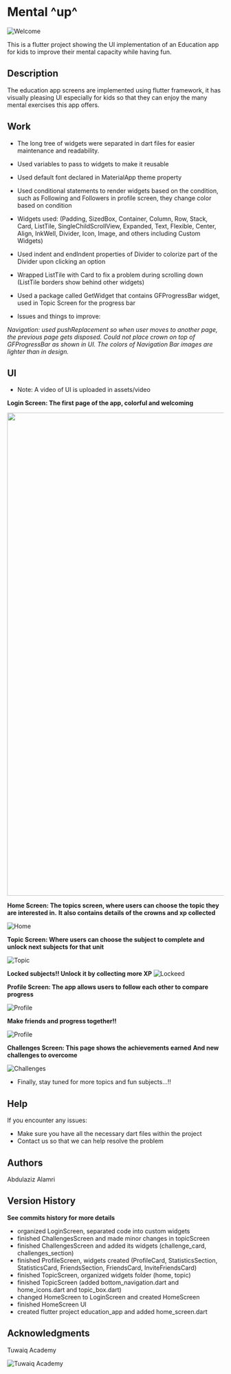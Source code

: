 # Mental ^up^

![Welcome](./assets/images/screenshots/0.png)

This is a flutter project showing the UI implementation of an Education app for kids to improve their mental capacity while having fun.

## Description

The education app screens are implemented using flutter framework, it has visually pleasing UI especially for kids so that they can enjoy the many mental exercises this app offers.


## Work

- The long tree of widgets were separated in dart files for easier maintenance and readability.
- Used variables to pass to widgets to make it reusable
- Used default font declared in MaterialApp theme property
- Used conditional statements to render widgets based on the condition, such as Following and Followers in profile screen, they change color based on condition
- Widgets used: (Padding, SizedBox, Container, Column, Row, Stack, Card, ListTile, SingleChildScrollView, Expanded, Text, Flexible, Center, Align, InkWell, Divider, Icon, Image, and others including Custom Widgets)
- Used indent and endIndent properties of Divider to colorize part of the Divider upon clicking an option
- Wrapped ListTile with Card to fix a problem during scrolling down (ListTile borders show behind other widgets)
- Used a package called GetWidget that contains GFProgressBar widget, used in Topic Screen for the progress bar

- Issues and things to improve:

*Navigation: used pushReplacement so when user moves to another page, the previous page gets disposed.*
*Could not place crown on top of GFProgressBar as shown in UI.*
*The colors of Navigation Bar images are lighter than in design.*


## UI

- Note: A video of UI is uploaded in assets/video

**Login Screen: The first page of the app, colorful and welcoming**

<img src="./assets/images/screenshots/1.png" width="510" height="1120">

**Home Screen: The topics screen, where users can choose the topic they are interested in.**
**It also contains details of the crowns and xp collected**

![Home](./assets/images/screenshots/2.png)

**Topic Screen: Where users can choose the subject to complete and unlock next subjects for that unit**

![Topic](./assets/images/screenshots/3.png)

**Locked subjects!! Unlock it by collecting more XP**
![Lockeed](./assets/images/screenshots/4.png)

**Profile Screen: The app allows users to follow each other to compare progress**

![Profile](./assets/images/screenshots/5.png)

**Make friends and progress together!!**

![Profile](./assets/images/screenshots/6.png)

**Challenges Screen: This page shows the achievements earned**
**And new challenges to overcome**

![Challenges](./assets/images/screenshots/7.png)


- Finally, stay tuned for more topics and fun subjects...!!

## Help
If you encounter any issues:
- Make sure you have all the necessary dart files within the project
- Contact us so that we can help resolve the problem

## Authors
Abdulaziz Alamri

## Version History
**See commits history for more details**
- organized LoginScreen, separated code into custom widgets
- finished ChallengesScreen and made minor changes in topicScreen
- finished ChallengesScreen and added its widgets (challenge_card, challenges_section)
- finished ProfileScreen, widgets created (ProfileCard, StatisticsSection, StatisticsCard, FriendsSection, FriendsCard, InviteFriendsCard)
- finished TopicScreen, organized widgets folder (home, topic)
- finished TopicScreen (added bottom_navigation.dart and home_icons.dart and topic_box.dart)
- changed HomeScreen to LoginScreen and created HomeScreen
- finished HomeScreen UI
- created flutter project education_app and added home_screen.dart

## Acknowledgments
Tuwaiq Academy

![Tuwaiq Academy](./assets/images/screenshots/TA.png)